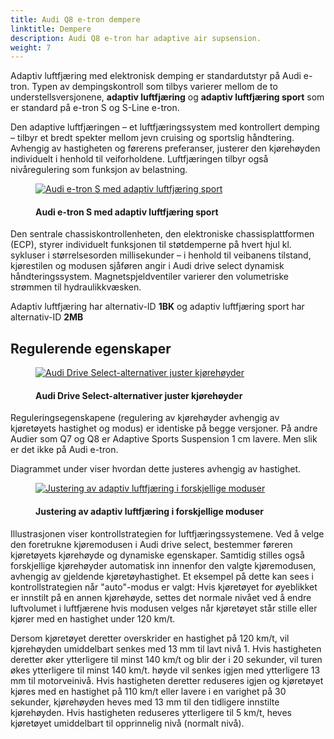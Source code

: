 ```yaml
---
title: Audi Q8 e-tron dempere
linktitle: Dempere
description: Audi Q8 e-tron har adaptive air supsension.
weight: 7
---
```

<!-- markdownlint-disable MD033 -->

Adaptiv luftfjæring med elektronisk demping er standardutstyr på Audi e-tron. Typen av dempingskontroll som tilbys varierer mellom de to understellsversjonene,
**adaptiv luftfjæring** og **adaptiv luftfjæring sport** som er standard på e-tron S og S-Line e-tron.

Den adaptive luftfjæringen – et luftfjæringssystem med kontrollert demping – tilbyr et bredt spekter mellom jevn cruising og sportslig håndtering.
Avhengig av hastigheten og førerens preferanser, justerer den kjørehøyden individuelt i henhold til veiforholdene.
Luftfjæringen tilbyr også nivåregulering som funksjon av belastning.

<figure>
    <a href="https://media.electrichasgoneaudi.net/multimedia/models/e-tron/drivetrain/suspension/adaptaiveairsuspensionsport.jpg">
        <img src="https://media.electrichasgoneaudi.net/multimedia/models/e-tron/drivetrain/suspension/adaptaiveairsuspensionsports.jpg" alt="Audi e-tron S med adaptiv luftfjæring sport" title="Audi e-tron S med adaptiv luftfjæring sport">
    </a>
    <figcaption><h4>Audi e-tron S med adaptiv luftfjæring sport</h4></figcaption>
</figure>

Den sentrale chassiskontrollenheten, den elektroniske chassisplattformen (ECP), styrer individuelt funksjonen til støtdemperne på hvert hjul kl.
sykluser i størrelsesorden millisekunder – i henhold til veibanens tilstand, kjørestilen og modusen sjåføren angir i Audi drive select dynamisk håndteringssystem.
Magnetspjeldventiler varierer den volumetriske strømmen til hydraulikkvæsken.

Adaptiv luftfjæring har alternativ-ID **1BK** og adaptiv luftfjæring sport har alternativ-ID **2MB**

## Regulerende egenskaper

<figure>
    <a href="https://media.electrichasgoneaudi.net/multimedia/models/e-tron/drivetrain/suspension/audidriveselect.png">
        <img src="https://media.electrichasgoneaudi.net/multimedia/models/e-tron/drivetrain/suspension/audidriveselects.png" alt="Audi Drive Select-alternativer juster kjørehøyder" title="Audi Drive Select-alternativer juster kjørehøyder">
    </a>
    <figcaption><h4>Audi Drive Select-alternativer juster kjørehøyder</h4></figcaption>
</figure>

Reguleringsegenskapene (regulering av kjørehøyder avhengig av kjøretøyets hastighet og modus) er identiske på begge versjoner.
På andre Audier som Q7 og Q8 er Adaptive Sports Suspension 1 cm lavere. Men slik er det ikke på Audi e-tron.

Diagrammet under viser hvordan dette justeres avhengig av hastighet.

<figure>
    <a href="https://media.electrichasgoneaudi.net/multimedia/models/e-tron/drivetrain/suspension/suspensionmode.png">
        <img src="https://media.electrichasgoneaudi.net/multimedia/models/e-tron/drivetrain/suspension/suspensionmode.png" alt="Justering av adaptiv luftfjæring i forskjellige moduser" title="Justering av adaptiv luftfjæring i forskjellige moduser">
    </a>
    <figcaption><h4>Justering av adaptiv luftfjæring i forskjellige moduser</h4></figcaption>
</figure>

Illustrasjonen viser kontrollstrategien for luftfjæringssystemene. Ved å velge den foretrukne kjøremodusen i Audi drive select, bestemmer føreren kjøretøyets kjørehøyde og dynamiske egenskaper.
Samtidig stilles også forskjellige kjørehøyder automatisk inn innenfor den valgte kjøremodusen, avhengig av gjeldende kjøretøyhastighet. Et eksempel på dette kan sees i kontrollstrategien når "auto"-modus er valgt:
Hvis kjøretøyet for øyeblikket er innstilt på en annen kjørehøyde, settes det normale nivået ved å endre luftvolumet i luftfjærene hvis modusen velges når kjøretøyet står stille eller kjører med en hastighet under 120 km/t.

Dersom kjøretøyet deretter overskrider en hastighet på 120 km/t, vil kjørehøyden umiddelbart senkes med 13 mm til lavt nivå 1. Hvis hastigheten deretter øker ytterligere til minst 140 km/t og blir der i 20 sekunder, vil turen økes ytterligere til minst 140 km/t. høyde vil
senkes igjen med ytterligere 13 mm til motorveinivå. Hvis hastigheten deretter reduseres igjen og kjøretøyet kjøres med en hastighet på 110 km/t eller lavere i en varighet på 30 sekunder,
kjørehøyden heves med 13 mm til den tidligere innstilte kjørehøyden. Hvis hastigheten reduseres ytterligere til 5 km/t, heves kjøretøyet umiddelbart til opprinnelig nivå (normalt nivå).
